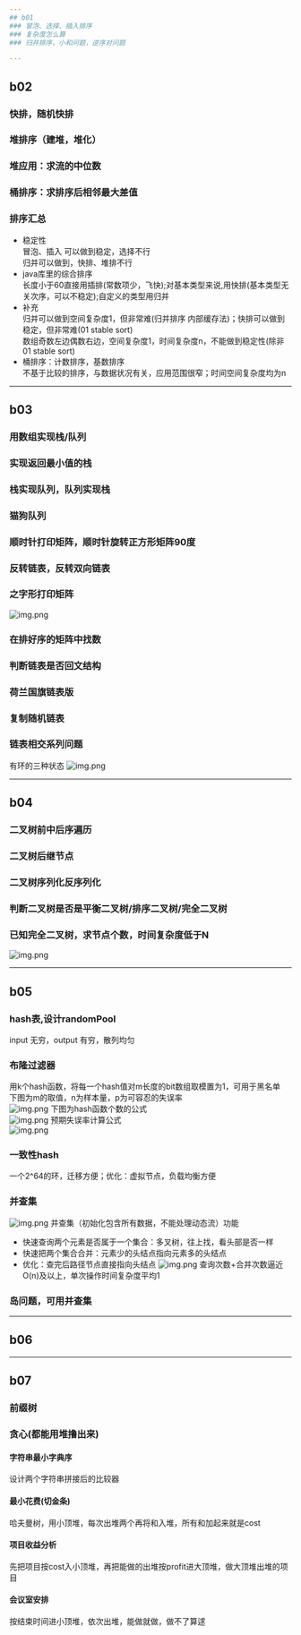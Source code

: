 ```yaml
---
## b01
### 冒泡、选择、插入排序
### 复杂度怎么算
### 归并排序，小和问题，逆序对问题

---
```

## b02
### 快排，随机快排
### 堆排序（建堆，堆化）
### 堆应用：求流的中位数
### 桶排序：求排序后相邻最大差值
### 排序汇总
- 稳定性 <br>
冒泡、插入 可以做到稳定，选择不行 <br>
归并可以做到，快排、堆排不行
- java库里的综合排序 <br>
长度小于60直接用插排(常数项少，飞快);对基本类型来说,用快排(基本类型无关次序，可以不稳定);自定义的类型用归并<br>
- 补充<br>
归并可以做到空间复杂度1，但非常难(归并排序 内部缓存法)；快排可以做到稳定，但非常难(01 stable sort)<br>
数组奇数左边偶数右边，空间复杂度1，时间复杂度n，不能做到稳定性(除非01 stable sort)
- 桶排序：计数排序，基数排序<br>
不基于比较的排序，与数据状况有关，应用范围很窄；时间空间复杂度均为n

---
## b03
### 用数组实现栈/队列
### 实现返回最小值的栈
### 栈实现队列，队列实现栈
### 猫狗队列
### 顺时针打印矩阵，顺时针旋转正方形矩阵90度
### 反转链表，反转双向链表
### 之字形打印矩阵
![img.png](file/img.png)
### 在排好序的矩阵中找数
### 判断链表是否回文结构
### 荷兰国旗链表版
### 复制随机链表
### 链表相交系列问题
有环的三种状态
![img.png](file/img2.png)

---
## b04
### 二叉树前中后序遍历
### 二叉树后继节点
### 二叉树序列化反序列化
### 判断二叉树是否是平衡二叉树/排序二叉树/完全二叉树
### 已知完全二叉树，求节点个数，时间复杂度低于N
![img.png](file/img3.png)

---
## b05
### hash表,设计randomPool
input 无穷，output 有穷，散列均匀
###
### 布隆过滤器
用k个hash函数，将每一个hash值对m长度的bit数组取模置为1，可用于黑名单<br>
下图为m的取值，n为样本量，p为可容忍的失误率<br>
![img.png](file/img4.png)
下图为hash函数个数的公式<br>
![img.png](file/img5.png)
预期失误率计算公式<br>
![img.png](file/img6.png)
### 一致性hash
一个2^64的环，迁移方便；优化：虚拟节点，负载均衡方便
### 并查集
![img.png](file/img7.png)
并查集（初始化包含所有数据，不能处理动态流）功能
- 快速查询两个元素是否属于一个集合：多叉树，往上找，看头部是否一样
- 快速把两个集合合并：元素少的头结点指向元素多的头结点
- 优化：查完后路径节点直接指向头结点
![img.png](file/img8.png)
查询次数+合并次数逼近O(n)及以上，单次操作时间复杂度平均1
### 岛问题，可用并查集

---
## b06

---
## b07
### 前缀树
### 贪心(都能用堆撸出来)
#### 字符串最小字典序
设计两个字符串拼接后的比较器
#### 最小花费(切金条)
哈夫曼树，用小顶堆，每次出堆两个再将和入堆，所有和加起来就是cost
#### 项目收益分析
先把项目按cost入小顶堆，再把能做的出堆按profit进大顶堆，做大顶堆出堆的项目
#### 会议室安排
按结束时间进小顶堆，依次出堆，能做就做，做不了算逑